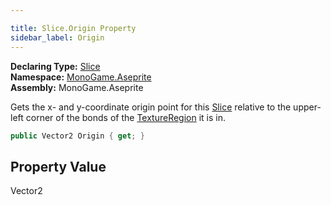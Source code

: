 ```yaml
---

title: Slice.Origin Property
sidebar_label: Origin
---
```

**Declaring Type:** [Slice](../)  
**Namespace:** [MonoGame.Aseprite](../../)  
**Assembly:** MonoGame.Aseprite

Gets the x\- and y\-coordinate origin point for this [Slice](../) relative to the upper\-left corner of the bonds of the [TextureRegion](../../TextureRegion/) it is in.

```csharp
public Vector2 Origin { get; }
```

## Property Value

Vector2


